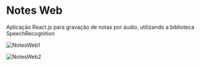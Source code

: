 # Notes Web

Aplicação React.js para gravação de notas por áudio, utilizando a biblioteca SpeechRecognition

![NotesWeb1](https://github.com/JhonatanScremim/NotesWeb/assets/55635031/f6da64f7-737b-4e29-b12b-00279878b86d)

![NotesWeb2](https://github.com/JhonatanScremim/NotesWeb/assets/55635031/785de3cc-0a46-4ecb-adf2-1ff6207ef263)
